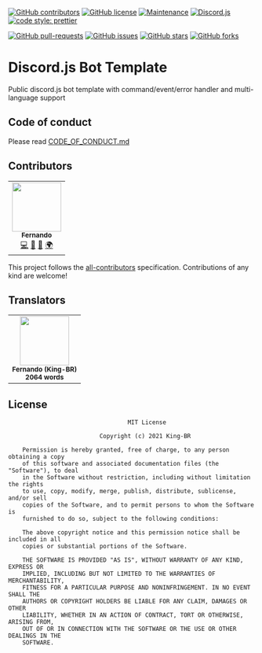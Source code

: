 [![GitHub contributors](https://img.shields.io/github/contributors/King-BR/Discord.js-Bot-Template.svg)](https://GitHub.com/King-BR/Discord.js-Bot-Template/graphs/contributors/)
[![GitHub license](https://img.shields.io/badge/License-MIT-blue.svg)](https://github.com/King-BR/Discord.js-Bot-Template/blob/master/LICENSE)
[![Maintenance](https://img.shields.io/badge/Maintained%3F-yes-green.svg)](https://GitHub.com/King-BR/Discord.js-Bot-Template/graphs/commit-activity)
[![Discord.js](https://img.shields.io/badge/Discord.js-V12-2196f3.svg)](https://www.npmjs.com/package/discord.js)
[![code style: prettier](https://img.shields.io/badge/code_style-prettier-ff69b4.svg)](https://github.com/prettier/prettier)

[![GitHub pull-requests](https://img.shields.io/github/issues-pr/King-BR/Discord.js-Bot-Template.svg)](https://GitHub.com/King-BR/Discord.js-Bot-Template/pull/)
[![GitHub issues](https://img.shields.io/github/issues/King-BR/Discord.js-Bot-Template.svg)](https://github.com/King-BR/Discord.js-Bot-Template/issues)
[![GitHub stars](https://img.shields.io/github/stars/King-BR/Discord.js-Bot-Template.svg)](https://github.com/King-BR/Discord.js-Bot-Template/stargazers)
[![GitHub forks](https://img.shields.io/github/forks/King-BR/Discord.js-Bot-Template.svg)](https://github.com/King-BR/Discord.js-Bot-Template/network)


# Discord.js Bot Template

Public discord.js bot template with command/event/error handler and multi-language support

## Code of conduct
Please read [CODE_OF_CONDUCT.md](https://github.com/King-BR/Discord.js-Bot-Template/blob/master/CODE_OF_CONDUCT.md)

## Contributors

<!-- ALL-CONTRIBUTORS-LIST:START - Do not remove or modify this section -->
<!-- prettier-ignore-start -->
<!-- markdownlint-disable -->
<table>
  <tr>
    <td align="center"><a href="https://github.com/King-BR"><img src="https://avatars.githubusercontent.com/u/51011050?v=4?s=100" width="100px;" alt=""/><br /><sub><b>Fernando</b></sub></a><br /><a href="https://github.com/King-BR/Discord.js-Bot-Template/commits?author=King-BR" title="Code">💻</a> <a href="#ideas-King-BR" title="Ideas, Planning, & Feedback">🤔</a> <a href="#maintenance-King-BR" title="Maintenance">🚧</a> <a href="#translation-King-BR" title="Translation">🌍</a></td>
  </tr>
</table>

<!-- markdownlint-restore -->
<!-- prettier-ignore-end -->

<!-- ALL-CONTRIBUTORS-LIST:END -->
This project follows the [all-contributors](https://allcontributors.org/) specification. Contributions of any kind are welcome!

## Translators
<!-- CROWDIN-TRANSLATORS-START -->
<table><tr>
              <td style="text-align:center; vertical-align: top;">
                  <a href="https://crowdin.com/profile/King-BR">
                    <img style="width: 100px" src="https://crowdin-static.downloads.crowdin.com/avatar/14621878/medium/d66556dd8bf46186bf95e9d10f0f4557.jpeg"/>
                   </a>
                  <br />
                  <sub>
                      <b>Fernando (King-BR)</b>
                  </sub>
                  <br />
                  <sub>
                      <b>2064 words</b>
                  </sub>
              </td></tr></table>
<!-- CROWDIN-TRANSLATORS-END -->

## License
                                      MIT License

                              Copyright (c) 2021 King-BR

        Permission is hereby granted, free of charge, to any person obtaining a copy
        of this software and associated documentation files (the "Software"), to deal
        in the Software without restriction, including without limitation the rights
        to use, copy, modify, merge, publish, distribute, sublicense, and/or sell
        copies of the Software, and to permit persons to whom the Software is
        furnished to do so, subject to the following conditions:

        The above copyright notice and this permission notice shall be included in all
        copies or substantial portions of the Software.

        THE SOFTWARE IS PROVIDED "AS IS", WITHOUT WARRANTY OF ANY KIND, EXPRESS OR
        IMPLIED, INCLUDING BUT NOT LIMITED TO THE WARRANTIES OF MERCHANTABILITY,
        FITNESS FOR A PARTICULAR PURPOSE AND NONINFRINGEMENT. IN NO EVENT SHALL THE
        AUTHORS OR COPYRIGHT HOLDERS BE LIABLE FOR ANY CLAIM, DAMAGES OR OTHER
        LIABILITY, WHETHER IN AN ACTION OF CONTRACT, TORT OR OTHERWISE, ARISING FROM,
        OUT OF OR IN CONNECTION WITH THE SOFTWARE OR THE USE OR OTHER DEALINGS IN THE
        SOFTWARE.
